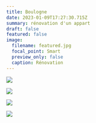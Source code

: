 ```yaml
---
title: Boulogne
date: 2023-01-09T17:27:30.715Z
summary: rénovation d'un appart
draft: false
featured: false
image:
  filename: featured.jpg
  focal_point: Smart
  preview_only: false
  caption: Rénovation
---
```


![](jem-caofessart-8239.jpg)

![](jem-caofessart-8260.jpg)

![](jem-caofessart-8275.jpg)

![](jem-caofessart-8278.jpg)